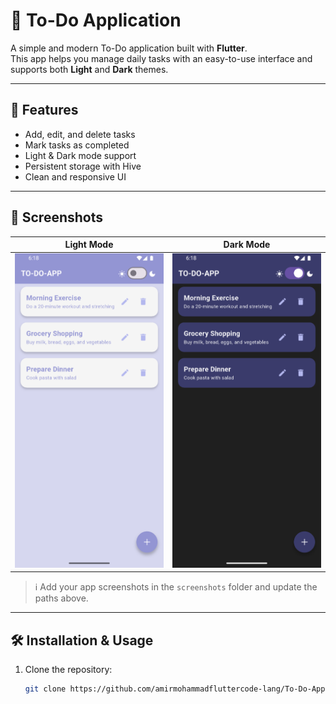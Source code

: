 # 📝 To-Do Application

A simple and modern To-Do application built with **Flutter**.  
This app helps you manage daily tasks with an easy-to-use interface and supports both **Light** and **Dark** themes.  

---

## 🚀 Features
- Add, edit, and delete tasks
- Mark tasks as completed
- Light & Dark mode support
- Persistent storage with Hive
- Clean and responsive UI

---

## 📸 Screenshots

| Light Mode | Dark Mode |
|------------|-----------|
| ![Light Screenshot](assets/ScreenShot/LightPage.png) | ![Dark Screenshot](assets/ScreenShot/DarkPage.png) |

> ℹ️ Add your app screenshots in the `screenshots` folder and update the paths above.

---

## 🛠️ Installation & Usage
1. Clone the repository:
   ```bash
   git clone https://github.com/amirmohammadfluttercode-lang/To-Do-Application.git
